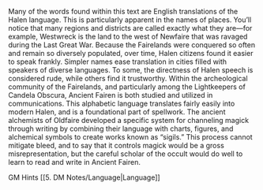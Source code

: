 Many of the words found within this text are English translations of the Halen language.
This is particularly apparent in the names of places. You’ll notice that many regions and
districts are called exactly what they are—for example, Westwreck is the land to the west of
Newfaire that was ravaged during the Last Great War. Because the Fairelands were conquered
so often and remain so diversely populated, over time, Halen citizens found it easier to speak
frankly. Simpler names ease translation in cities filled with speakers of diverse languages. To
some, the directness of Halen speech is considered rude, while others find it trustworthy.
Within the archeological community of the Fairelands, and particularly among the
Lightkeepers of Candela Obscura, Ancient Fairen is both studied and utilized in
communications. This alphabetic language translates fairly easily into modern Halen, and
is a foundational part of spellwork. The ancient alchemists of Oldfaire developed a specific
system for channeling magick through writing by combining their language with charts,
figures, and alchemical symbols to create works known as “sigils.” This process cannot
mitigate bleed, and to say that it controls magick would be a gross misrepresentation, but the
careful scholar of the occult would do well to learn to read and write in Ancient Fairen.

GM Hints
[[5. DM Notes/Language|Language]] 

